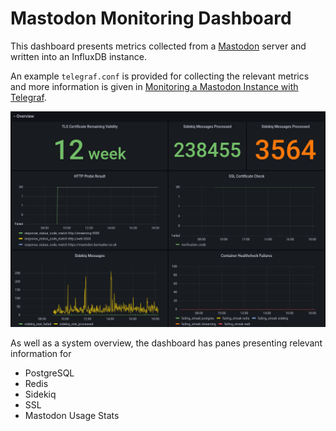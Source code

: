 # Mastodon Monitoring Dashboard

This dashboard presents metrics collected from a [Mastodon](https://joinmastodon.org/) server and written into an InfluxDB instance.

An example `telegraf.conf` is provided for collecting the relevant metrics and more information is given in [Monitoring a Mastodon Instance with Telegraf](https://www.bentasker.co.uk/posts/documentation/general/monitoring-a-mastodon-instance-with-telegraf.html).

![Dashboard Screenshot](dashboard_overview.png)

As well as a system overview, the dashboard has panes presenting relevant information for

* PostgreSQL
* Redis
* Sidekiq
* SSL
* Mastodon Usage Stats

